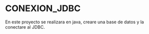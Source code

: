 # CONEXION_JDBC
En este proyecto se realizara en java, creare una base de datos y la conectare al JDBC.
